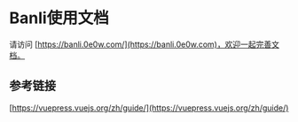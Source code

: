 # Banli使用文档

请访问 [https://banli.0e0w.com/](https://banli.0e0w.com)，欢迎一起完善文档。

## 参考链接

[https://vuepress.vuejs.org/zh/guide/](https://vuepress.vuejs.org/zh/guide/)
